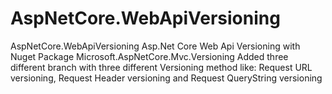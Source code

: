 # AspNetCore.WebApiVersioning
AspNetCore.WebApiVersioning
Asp.Net Core Web Api Versioning with Nuget Package Microsoft.AspNetCore.Mvc.Versioning
Added three different branch with three different Versioning method like: Request URL versioning, Request Header versioning and Request QueryString versioning
